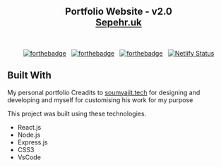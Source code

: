 <h2 align="center">
  Portfolio Website - v2.0<br/>
  <a href="https://sepehr.uk/" target="_blank">Sepehr.uk</a>
</h2>
<br/>

<center>

[![forthebadge](https://forthebadge.com/images/badges/built-with-love.svg)](https://forthebadge.com) &nbsp;
[![forthebadge](https://forthebadge.com/images/badges/made-with-javascript.svg)](https://forthebadge.com) &nbsp;
[![forthebadge](https://forthebadge.com/images/badges/open-source.svg)](https://forthebadge.com) &nbsp;
[![Netlify Status](https://api.netlify.com/api/v1/badges/60453082-5aac-4675-9d0b-44a4bf7c44b9/deploy-status)](https://app.netlify.com/sites/thisissepehr/deploys)
</center>

## Built With

My personal portfolio Creadits to <a href="https://soumyajit.vercel.app/" target="_blank">soumyajit.tech</a> for designing and developing and myself for customising his work for my purpose<br/>

This project was built using these technologies.

- React.js
- Node.js
- Express.js
- CSS3
- VsCode
